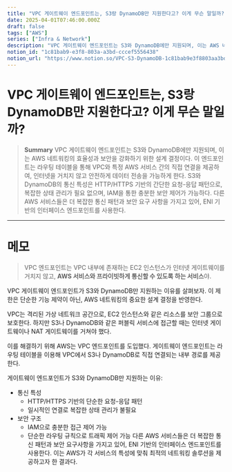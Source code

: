 ```yaml
---
title: "VPC 게이트웨이 엔드포인트는, S3랑 DynamoDB만 지원한다고? 이게 무슨 말일까?"
date: 2025-04-01T07:46:00.000Z
draft: false
tags: ["AWS"]
series: ["Infra & Network"]
description: "VPC 게이트웨이 엔드포인트는 S3와 DynamoDB에만 지원되며, 이는 AWS 네트워킹의 효율성과 보안을 강화하기 위한 설계 결정이다. 이 엔드포인트는 라우팅 테이블을 통해 VPC와 특정 AWS 서비스 간의 직접 연결을 제공하여, 인터넷을 거치지 않고 안전하게 데이터 전송을 가능하게 한다. S3와 DynamoDB의 통신 특성은 HTTP/HTTPS 기반의 간단한 요청-응답 패턴으로, 복잡한 상태 관리가 필요 없으며, IAM을 통한 충분한 보안 제어가 가능하다. 다른 AWS 서비스들은 더 복잡한 통신 패턴과 보안 요구 사항을 가지고 있어, ENI 기반의 인터페이스 엔드포인트를 사용한다."
notion_id: "1c81bab9-e3f8-803a-a3bd-cccef5556438"
notion_url: "https://www.notion.so/VPC-S3-DynamoDB-1c81bab9e3f8803aa3bdcccef5556438"
---
```


# VPC 게이트웨이 엔드포인트는, S3랑 DynamoDB만 지원한다고? 이게 무슨 말일까?

> **Summary**
> VPC 게이트웨이 엔드포인트는 S3와 DynamoDB에만 지원되며, 이는 AWS 네트워킹의 효율성과 보안을 강화하기 위한 설계 결정이다. 이 엔드포인트는 라우팅 테이블을 통해 VPC와 특정 AWS 서비스 간의 직접 연결을 제공하여, 인터넷을 거치지 않고 안전하게 데이터 전송을 가능하게 한다. S3와 DynamoDB의 통신 특성은 HTTP/HTTPS 기반의 간단한 요청-응답 패턴으로, 복잡한 상태 관리가 필요 없으며, IAM을 통한 충분한 보안 제어가 가능하다. 다른 AWS 서비스들은 더 복잡한 통신 패턴과 보안 요구 사항을 가지고 있어, ENI 기반의 인터페이스 엔드포인트를 사용한다.

---

# 메모

> VPC 엔드포인트는 VPC 내부에 존재하는 EC2 인스턴스가 인터넷 게이트웨이를 거치지 않고, **AWS 서비스와 프라이빗하게 통신할 수 있도록 하는 서비스**야.

VPC 게이트웨이 엔드포인트가 S3와 DynamoDB만 지원하는 이유를 살펴보자. 이 제한은 단순한 기능 제약이 아닌, AWS 네트워킹의 중요한 설계 결정을 반영한다.

VPC는 격리된 가상 네트워크 공간으로, EC2 인스턴스와 같은 리소스를 보안 그룹으로 보호한다. 하지만 S3나 DynamoDB와 같은 퍼블릭 서비스에 접근할 때는 인터넷 게이트웨이나 NAT 게이트웨이를 거쳐야 했다.

이를 해결하기 위해 AWS는 VPC 엔드포인트를 도입했다. 게이트웨이 엔드포인트는 라우팅 테이블을 이용해 VPC에서 S3나 DynamoDB로 직접 연결되는 내부 경로를 제공한다.

게이트웨이 엔드포인트가 S3와 DynamoDB만 지원하는 이유:

- 통신 특성
  - HTTP/HTTPS 기반의 단순한 요청-응답 패턴
  - 일시적인 연결로 복잡한 상태 관리가 불필요
- 보안 구조
  - IAM으로 충분한 접근 제어 가능
  - 단순한 라우팅 규칙으로 트래픽 제어 가능
다른 AWS 서비스들은 더 복잡한 통신 패턴과 보안 요구사항을 가지고 있어, ENI 기반의 인터페이스 엔드포인트를 사용한다. 이는 AWS가 각 서비스의 특성에 맞춰 최적의 네트워킹 솔루션을 제공하고자 한 결과다.

